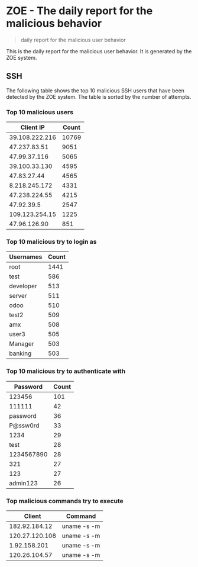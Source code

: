 # ZOE - The daily report for the malicious behavior

> daily report for the malicious user behavior

This is the daily report for the malicious user behavior. It is generated by the ZOE system.

## SSH

The following table shows the top 10 malicious SSH users that have been detected by the ZOE
system. The table is sorted by the number of attempts.

### Top 10 malicious users

| Client IP | Count    |
|-----------|----------|
| 39.108.222.216 | 10769 |
| 47.237.83.51 | 9051 |
| 47.99.37.116 | 5065 |
| 39.100.33.130 | 4595 |
| 47.83.27.44 | 4565 |
| 8.218.245.172 | 4331 |
| 47.238.224.55 | 4215 |
| 47.92.39.5 | 2547 |
| 109.123.254.15 | 1225 |
| 47.96.126.90 | 851 |

### Top 10 malicious try to login as

| Usernames | Count    |
|-----------|----------|
| root | 1441 |
| test | 586 |
| developer | 513 |
| server | 511 |
| odoo | 510 |
| test2 | 509 |
| amx | 508 |
| user3 | 505 |
| Manager | 503 |
| banking | 503 |

### Top 10 malicious try to authenticate with

| Password | Count    |
|-----------|----------|
| 123456 | 101 |
| 111111 | 42 |
| password | 36 |
| P@ssw0rd | 33 |
| 1234 | 29 |
| test | 28 |
| 1234567890 | 28 |
| 321 | 27 |
| 123 | 27 |
| admin123 | 26 |

### Top malicious commands try to execute

| Client | Command |
|--------|---------|
| 182.92.184.12 | uname -s -m |
| 120.27.120.108 | uname -s -m |
| 1.92.158.201 | uname -s -m |
| 120.26.104.57 | uname -s -m |
